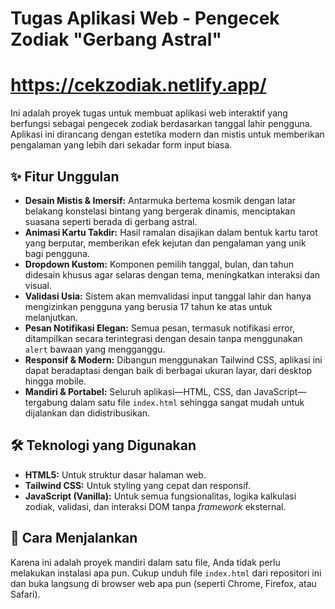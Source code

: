 # Tugas Aplikasi Web - Pengecek Zodiak "Gerbang Astral"

# https://cekzodiak.netlify.app/

Ini adalah proyek tugas untuk membuat aplikasi web interaktif yang berfungsi sebagai pengecek zodiak berdasarkan tanggal lahir pengguna. Aplikasi ini dirancang dengan estetika modern dan mistis untuk memberikan pengalaman yang lebih dari sekadar form input biasa.

## ✨ Fitur Unggulan

- **Desain Mistis & Imersif:** Antarmuka bertema kosmik dengan latar belakang konstelasi bintang yang bergerak dinamis, menciptakan suasana seperti berada di gerbang astral.
- **Animasi Kartu Takdir:** Hasil ramalan disajikan dalam bentuk kartu tarot yang berputar, memberikan efek kejutan dan pengalaman yang unik bagi pengguna.
- **Dropdown Kustom:** Komponen pemilih tanggal, bulan, dan tahun didesain khusus agar selaras dengan tema, meningkatkan interaksi dan visual.
- **Validasi Usia:** Sistem akan memvalidasi input tanggal lahir dan hanya mengizinkan pengguna yang berusia 17 tahun ke atas untuk melanjutkan.
- **Pesan Notifikasi Elegan:** Semua pesan, termasuk notifikasi error, ditampilkan secara terintegrasi dengan desain tanpa menggunakan `alert` bawaan yang mengganggu.
- **Responsif & Modern:** Dibangun menggunakan Tailwind CSS, aplikasi ini dapat beradaptasi dengan baik di berbagai ukuran layar, dari desktop hingga mobile.
- **Mandiri & Portabel:** Seluruh aplikasi—HTML, CSS, dan JavaScript—tergabung dalam satu file `index.html` sehingga sangat mudah untuk dijalankan dan didistribusikan.

## 🛠️ Teknologi yang Digunakan

- **HTML5:** Untuk struktur dasar halaman web.
- **Tailwind CSS:** Untuk styling yang cepat dan responsif.
- **JavaScript (Vanilla):** Untuk semua fungsionalitas, logika kalkulasi zodiak, validasi, dan interaksi DOM tanpa _framework_ eksternal.

## 🚀 Cara Menjalankan

Karena ini adalah proyek mandiri dalam satu file, Anda tidak perlu melakukan instalasi apa pun. Cukup unduh file `index.html` dari repositori ini dan buka langsung di browser web apa pun (seperti Chrome, Firefox, atau Safari).

